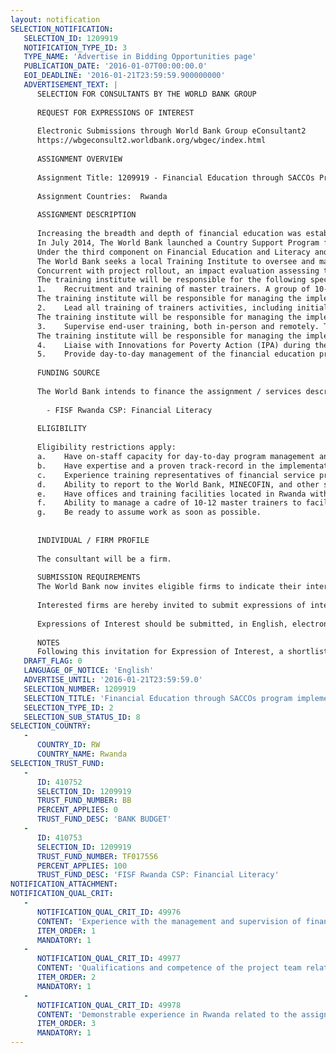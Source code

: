 ```yaml
---
layout: notification
SELECTION_NOTIFICATION: 
   SELECTION_ID: 1209919
   NOTIFICATION_TYPE_ID: 3
   TYPE_NAME: 'Advertise in Bidding Opportunities page'
   PUBLICATION_DATE: '2016-01-07T00:00:00.0'
   EOI_DEADLINE: '2016-01-21T23:59:59.900000000'
   ADVERTISEMENT_TEXT: |
      SELECTION FOR CONSULTANTS BY THE WORLD BANK GROUP
      
      REQUEST FOR EXPRESSIONS OF INTEREST
      
      Electronic Submissions through World Bank Group eConsultant2
      https://wbgeconsult2.worldbank.org/wbgec/index.html
      
      ASSIGNMENT OVERVIEW
      
      Assignment Title: 1209919 - Financial Education through SACCOs Program Implementation
      
      Assignment Countries:  Rwanda
      
      ASSIGNMENT DESCRIPTION
      
      Increasing the breadth and depth of financial education was established as a high priority in Rwandas Financial Sector Development Plan (FSDP) II, reflecting the consensus that financial literacy is a key enabler for the sustainable achievement of the 90 percent financial inclusion target by 2020. In December 2013, the Government launched an ambitious National Financial Education Strategy (NFES).
      In July 2014, The World Bank launched a Country Support Program for Rwanda under the Financial Inclusion Support Framework (FISF). The objective of FISF Rwanda is to contribute to the acceleration of financial inclusion and its impacts by supporting the implementation of Rwandas financial inclusion priorities. The FISF program provides technical assistance, advisory services, and capacity building for policy and regulatory reforms as well as financial infrastructure development, and other support measures in five main areas: (i) Micro, Small and Medium Enterprise (MSME) Finance; (ii) Consumer Protection; (iii) Financial Literacy; (iv) Payment Systems & Financial Infrastructure; and (v) Monitoring & Evaluation. 
      Under the third component on Financial Education and Literacy and at the request of MINECOFIN, the World Bank led a team in the design and piloting of a financial education module for Umurenge SACCOs and their clients. A package of materials was developed with the objective of establishing a consistent, interactive, face-to-face financial education curriculum that could be sustainably delivered through Umurenge SACCOs. The materials include training manuals, audio-visual edutainment materials, take-home materials, and posters spanning six content areas and are available in both English and Kinyarwanda. A Rules of Thumb methodology was employed to ensure that the key messages are simple, actionable, and memorable. The curriculum material and implementation plan were piloted in five SACCOs in mid-2015 and subsequently refined. 
      The World Bank seeks a local Training Institute to oversee and manage the implementation of the financial education program for 130 Umurenge SACCOs in Rwanda. The Financial Education for SACCOs implementation plan calls for the delivery to Umurenge SACCO members (both existing and potential) as a core offering of each SACCO. SACCO staff and community leaders will be responsible for carrying out these trainings after receiving training themselves from a Training Institute that will be responsible for ensuring the quality and consistency of the execution of each training stage. The trained SACCO representatives will receive the necessary materials to deliver the training to SACCO members, as well as regular follow-up support from the Training Institute. 
      Concurrent with project rollout, an impact evaluation assessing the effectiveness of the program in improving the financial capabilities of SACCO members will be carried via a randomized-controlled trial executed by Innovations for Poverty Action (IPA), with World Bank support. 
      The training institute will be responsible for the following specific tasks, based on the guidance and good practices outlined in the implementation plan and using materials developed by the World Bank:
      1.	Recruitment and training of master trainers. A group of 10-12 master trainers will be responsible for training SACCO representatives during the training of trainers (TOT) activities, as well as for providing follow-up support and assisting in program implementation. The training institute will host and facilitate a two-day training session for these master trainers in coordination with the World Bank and MINECOFIN. 
      The training institute will be responsible for managing the implementation of and covering all costs related to the master training session, including those related to communication; preparation and printing (black and white) of training materials; trainee transport; lunch and coffee breaks; certificate for participants; trainer fee for workshop leader; and training rooms. 
      2.	Lead all training of trainers activities, including initial TOT workshops and follow-up workshops. The objective of these workshops is to train and equip SACCO representatives to deliver the financial education as a core offering at their SACCO. SACCOs and representatives within SACCOs to participate in these TOTs will be selected by IPA and the training institute communicate the invitations at least three weeks in advance. The institute and its master trainers will hold at least seven (7) three-day TOT workshops covering 140 SACCOs, each SACCO providing three (3) participants. The institute is required to use the good practice for TOT workshops in the project implementation report as well as the TOT Module and materials in the Nawe Birakureba! package. 
      The training institute will be responsible for managing the implementation of and covering all costs related to the TOT workshops.
      3.	Supervise end-user training, both in-person and remotely. The objective of end-user training supervision is to ensure that high-quality financial education is being delivered to SACCO members (and non-members) on a regular basis. The implementation plan envisions that at least 600 members will be reached per SACCO. The project implementation report calls for at least one (1) in-person visit to each SACCO trained to observe and give feedback on financial education delivery, within 3 months of the TOT. 
      The training institute will be responsible for managing the implementation of and covering all costs related to the supervision of end-user training, including those related to printing and distributing end-user materials (workbooks, etc.) Each participating SACCO in a TOT workshop will receive the full curriculum set (training module, participant workbooks, posters, attendance cards, and sign-in sheets). 
      4.	Liaise with Innovations for Poverty Action (IPA) during the impact evaluation. 
      5.	Provide day-to-day management of the financial education program, including reporting to and coordinating with the World Bank, MINECOFIN, Rwanda Cooperative Agency (RCA), and Ministry of Local Government (MINALOC) on activities completed. The institutes in-house program manager and support staff must demonstrate time in his/her schedule specifically dedicated to supervision and management of financial education for SACCOs during the period of this TOR. 
      
      FUNDING SOURCE
      
      The World Bank intends to finance the assignment / services described below under the following trust fund(s):
        
        - FISF Rwanda CSP: Financial Literacy
      
      ELIGIBILITY
      
      Eligibility restrictions apply:
      a.	Have on-staff capacity for day-to-day program management and reporting (i.e. a dedicated program manager and support staff with time allotted to this project).
      b.	Have expertise and a proven track-record in the implementation of financial education, ideally with prior experience using the Nawe Birakureba! program.
      c.	Experience training representatives of financial service providers, ideally Umurenge SACCOs.
      d.	Ability to report to the World Bank, MINECOFIN, and other stakeholders effectively on progress of the work, including the submission of interim reports and the identification of noticeable difficulties.
      e.	Have offices and training facilities located in Rwanda with capacity to host training sessions.
      f.	Ability to manage a cadre of 10-12 master trainers to facilitate TOT trainings and supervision of end-user training. 
      g.	Be ready to assume work as soon as possible.
      
      
      INDIVIDUAL / FIRM PROFILE
      
      The consultant will be a firm. 
      
      SUBMISSION REQUIREMENTS
      The World Bank now invites eligible firms to indicate their interest in providing the services.  Interested firms must provide information indicating that they are qualified to perform the services (brochures, description of similar assignments, experience in similar conditions, availability of appropriate skills among staff, etc. for firms; CV and cover letter for individuals).  Please note that the total size of all attachments should be less than 5MB.  Consultants may associate to enhance their qualifications.
      
      Interested firms are hereby invited to submit expressions of interest.
      
      Expressions of Interest should be submitted, in English, electronically through World Bank Group eTendering (https://wbgeconsult2.worldbank.org/wbgec/index.html)
      
      NOTES
      Following this invitation for Expression of Interest, a shortlist of qualified firms will be formally invited to submit proposals.  Shortlisting and selection will be subject to the availability of funding.
   DRAFT_FLAG: 0
   LANGUAGE_OF_NOTICE: 'English'
   ADVERTISE_UNTIL: '2016-01-21T23:59:59.0'
   SELECTION_NUMBER: 1209919
   SELECTION_TITLE: 'Financial Education through SACCOs program implementation'
   SELECTION_TYPE_ID: 2
   SELECTION_SUB_STATUS_ID: 8
SELECTION_COUNTRY: 
   - 
      COUNTRY_ID: RW
      COUNTRY_NAME: Rwanda
SELECTION_TRUST_FUND: 
   - 
      ID: 410752
      SELECTION_ID: 1209919
      TRUST_FUND_NUMBER: BB
      PERCENT_APPLIES: 0
      TRUST_FUND_DESC: 'BANK BUDGET'
   - 
      ID: 410753
      SELECTION_ID: 1209919
      TRUST_FUND_NUMBER: TF017556
      PERCENT_APPLIES: 100
      TRUST_FUND_DESC: 'FISF Rwanda CSP: Financial Literacy'
NOTIFICATION_ATTACHMENT: 
NOTIFICATION_QUAL_CRIT: 
   - 
      NOTIFICATION_QUAL_CRIT_ID: 49976
      CONTENT: 'Experience with the management and supervision of financial education training and experience training staff of financial institutions.'
      ITEM_ORDER: 1
      MANDATORY: 1
   - 
      NOTIFICATION_QUAL_CRIT_ID: 49977
      CONTENT: 'Qualifications and competence of the project team related to the assignment and the availability of the existing resources and capacity to deliver.'
      ITEM_ORDER: 2
      MANDATORY: 1
   - 
      NOTIFICATION_QUAL_CRIT_ID: 49978
      CONTENT: 'Demonstrable experience in Rwanda related to the assignment'
      ITEM_ORDER: 3
      MANDATORY: 1
---
```

